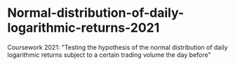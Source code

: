 # Normal-distribution-of-daily-logarithmic-returns-2021
Сoursework 2021: "Testing the hypothesis of the normal distribution of daily logarithmic returns subject to a certain trading volume the day before"
